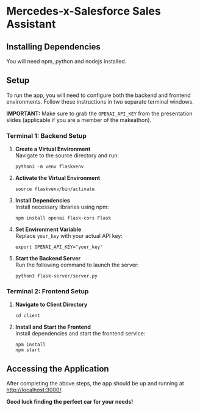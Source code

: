 # Mercedes-x-Salesforce Sales Assistant

## Installing Dependencies

You will need npm, python and nodejs installed.

## Setup
To run the app, you will need to configure both the backend and frontend environments. Follow these instructions in two separate terminal windows.

**IMPORTANT:** Make sure to grab the `OPENAI_API_KEY` from the presentation slides (applicable if you are a member of the makeathon).

### Terminal 1: Backend Setup

1. **Create a Virtual Environment**  
   Navigate to the source directory and run:  
   ```
   python3 -m venv flaskvenv
   ```

2. **Activate the Virtual Environment**  
   ```
   source flaskvenv/bin/activate
   ```

3. **Install Dependencies**  
   Install necessary libraries using npm:
   ```
   npm install openai flask-cors Flask
   ```

4. **Set Environment Variable**  
   Replace `your_key` with your actual API key:
   ```
   export OPENAI_API_KEY="your_key"
   ```

5. **Start the Backend Server**  
   Run the following command to launch the server:
   ```
   python3 flask-server/server.py
   ```

### Terminal 2: Frontend Setup

1. **Navigate to Client Directory**  
   ```
   cd client
   ```

2. **Install and Start the Frontend**  
   Install dependencies and start the frontend service:
   ```
   npm install
   npm start
   ```

## Accessing the Application

After completing the above steps, the app should be up and running at [http://localhost:3000/](http://localhost:3000/).

**Good luck finding the perfect car for your needs!**
